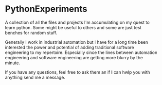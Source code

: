 # PythonExperiments
A collection of all the files and projects I'm accumulating on my quest to learn python. 
Some might be useful to others and some are just test benches for random stuff.

Generally I work in industrial automation but I have for a long time been interested the power and potential of adding traditional software engineering to my repertoire. 
Especially since the lines between automation engineering and software engineering are getting more blurry by the minute. 

If you have any questions, feel free to ask them an if I can hwlp you with anything send me a message. 

